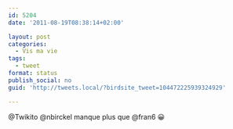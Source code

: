 ```yaml
---
id: 5204
date: '2011-08-19T08:38:14+02:00'

layout: post
categories:
  - Vis ma vie
tags:
  - tweet
format: status
publish_social: no
guid: 'http://tweets.local/?birdsite_tweet=104472225939324929'

---
```


@Twikito @nbirckel manque plus que @fran6 😀